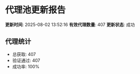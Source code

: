 # 代理池更新报告

**更新时间**: 2025-08-02 13:52:16
**有效代理数量**: 407
**更新状态**:  成功

## 代理统计
- 总获取: 407
- 验证通过: 407
- 成功率: 100%

